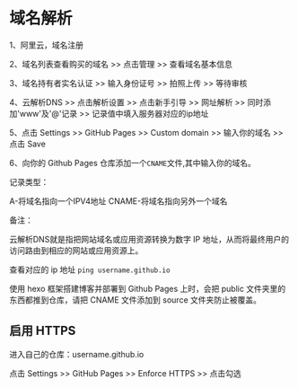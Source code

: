 # 域名解析

1、阿里云，域名注册

2、域名列表查看购买的域名 >> 点击管理 >> 查看域名基本信息

3、域名持有者实名认证 >> 输入身份证号 >> 拍照上传 >> 等待审核

4、云解析DNS >> 点击解析设置 >> 点击新手引导 >> 网址解析 >>  同时添加'www'及'@'记录 >> 记录值中填入服务器对应的ip地址

5、点击 Settings >> GitHub Pages >> Custom domain >> 输入你的域名 >> 点击 Save

6、向你的 Github Pages 仓库添加一个```CNAME```文件,其中输入你的域名。

记录类型：

A-将域名指向一个IPV4地址
CNAME-将域名指向另外一个域名

备注：

云解析DNS就是指把网站域名或应用资源转换为数字 IP 地址，从而将最终用户的访问路由到相应的网站或应用资源上。

查看对应的 ip 地址 ```ping username.github.io```

使用 hexo 框架搭建博客并部署到 Github Pages 上时，会把 public 文件夹里的东西都推到仓库，请把 CNAME 文件添加到 source 文件夹防止被覆盖。

## 启用 HTTPS

进入自己的仓库：username.github.io

点击 Settings >> GitHub Pages >> Enforce HTTPS >> 点击勾选
